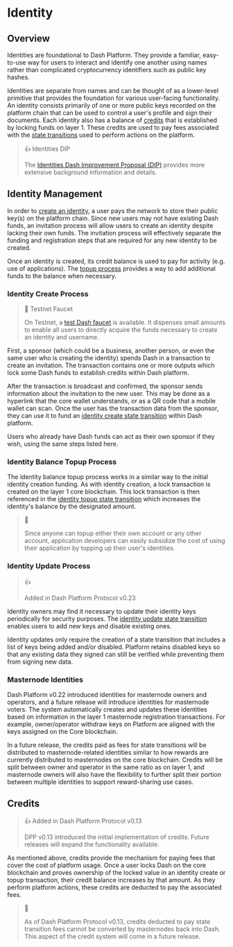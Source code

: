 # Identity

## Overview

Identities are foundational to Dash Platform. They provide a familiar, easy-to-use way for users to interact and identify one another using names rather than complicated cryptocurrency identifiers such as public key hashes.

Identities are separate from names and can be thought of as a lower-level primitive that provides the foundation for various user-facing functionality. An identity consists primarily of one or more public keys recorded on the platform chain that can be used to control a user's profile and sign their documents. Each identity also has a balance of [credits](#credits) that is established by locking funds on layer 1. These credits are used to pay fees associated with the [state transitions](../explanations/platform-protocol-state-transition.md) used to perform actions on the platform.

> 👍 Identities DIP
>
> The [Identities Dash Improvement Proposal (DIP)](https://github.com/dashpay/dips/blob/master/dip-0011.md) provides more extensive background information and details.

## Identity Management

In order to [create an identity](#identity-create-process), a user pays the network to store their public key(s) on the platform chain. Since new users may not have existing Dash funds, an invitation process will allow users to create an identity despite lacking their own funds. The invitation process will effectively separate the funding and registration steps that are required for any new identity to be created.

Once an identity is created, its credit balance is used to pay for activity (e.g. use of applications). The [topup process](#identity-balance-topup-process) provides a way to add additional funds to the balance when necessary.

### Identity Create Process

> 📘 Testnet Faucet
>
> On Testnet, a [test Dash faucet](https://testnet-faucet.dash.org/) is available. It dispenses small amounts to enable all users to directly acquire the funds necessary to create an identity and username.

First, a sponsor (which could be a business, another person, or even the same user who is creating the identity) spends Dash in a transaction to create an invitation. The transaction contains one or more outputs which lock some Dash funds to establish credits within Dash platform.

After the transaction is broadcast and confirmed, the sponsor sends information about the invitation to the new user. This may be done as a hyperlink that the core wallet understands, or as a QR code that a mobile wallet can scan. Once the user has the transaction data from the sponsor, they can use it to fund an [identity create state transition](https://github.com/dashpay/dips/blob/master/dip-0011.md#identity-create-transition) within Dash platform.

Users who already have Dash funds can act as their own sponsor if they wish, using the same steps listed here.

### Identity Balance Topup Process

The identity balance topup process works in a similar way to the initial identity creation funding. As with identity creation, a lock transaction is created on the layer 1 core blockchain. This lock transaction is then referenced in the [identity topup state transition](https://github.com/dashpay/dips/blob/master/dip-0011.md#identity-topup-transition) which increases the identity's balance by the designated amount.

> 📘  
>
> Since anyone can topup either their own account or any other account, application developers can easily subsidize the cost of using their application by topping up their user's identities.

### Identity Update Process

> 👍
>
> Added in Dash Platform Protocol v0.23

Identity owners may find it necessary to update their identity keys periodically for security purposes. The [identity update state transition](https://github.com/dashpay/dips/blob/master/dip-0011.md#identity-update-transition) enables users to add new keys and disable existing ones.

Identity updates only require the creation of a state transition that includes a list of keys being added and/or disabled. Platform retains disabled keys so that any existing data they signed can still be verified while preventing them from signing new data.

### Masternode Identities

Dash Platform v0.22 introduced identities for masternode owners and operators, and a future release will introduce identities for masternode voters. The system automatically creates and updates these identities based on information in the layer 1 masternode registration transactions. For example, owner/operator withdraw keys on Platform are aligned with the keys assigned on the Core blockchain.

In a future release, the credits paid as fees for state transitions will be distributed to masternode-related identities similar to how rewards are currently distributed to masternodes on the core blockchain. Credits will be split between owner and operator in the same ratio as on layer 1, and masternode owners will also have the flexibility to further split their portion between multiple identities to support reward-sharing use cases.

## Credits

> 👍  Added in Dash Platform Protocol v0.13
>
> DPP v0.13 introduced the initial implementation of credits. Future releases will expand the functionality available.

As mentioned above, credits provide the mechanism for paying fees that cover the cost of platform usage. Once a user locks Dash on the core blockchain and proves ownership of the locked value in an identity create or topup transaction, their credit balance increases by that amount. As they perform platform actions, these credits are deducted to pay the associated fees.

> 📘
>
> As of Dash Platform Protocol v0.13, credits deducted to pay state transition fees cannot be converted by masternodes back into Dash. This aspect of the credit system will come in a future release.
